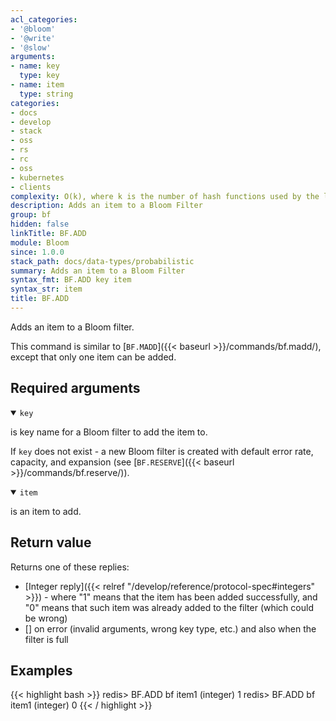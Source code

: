 ```yaml
---
acl_categories:
- '@bloom'
- '@write'
- '@slow'
arguments:
- name: key
  type: key
- name: item
  type: string
categories:
- docs
- develop
- stack
- oss
- rs
- rc
- oss
- kubernetes
- clients
complexity: O(k), where k is the number of hash functions used by the last sub-filter
description: Adds an item to a Bloom Filter
group: bf
hidden: false
linkTitle: BF.ADD
module: Bloom
since: 1.0.0
stack_path: docs/data-types/probabilistic
summary: Adds an item to a Bloom Filter
syntax_fmt: BF.ADD key item
syntax_str: item
title: BF.ADD
---
```

Adds an item to a Bloom filter.

This command is similar to [`BF.MADD`]({{< baseurl >}}/commands/bf.madd/), except that only one item can be added.

## Required arguments

<details open><summary><code>key</code></summary>

is key name for a Bloom filter to add the item to.

If `key` does not exist - a new Bloom filter is created with default error rate, capacity, and expansion (see [`BF.RESERVE`]({{< baseurl >}}/commands/bf.reserve/)).
</details>

<details open><summary><code>item</code></summary>

is an item to add.
</details>

## Return value

Returns one of these replies:

- [Integer reply]({{< relref "/develop/reference/protocol-spec#integers" >}}) - where "1" means that the item has been added successfully, and "0" means that such item was already added to the filter (which could be wrong)
- [] on error (invalid arguments, wrong key type, etc.) and also when the filter is full

## Examples

{{< highlight bash >}}
redis> BF.ADD bf item1
(integer) 1
redis> BF.ADD bf item1
(integer) 0
{{< / highlight >}}

